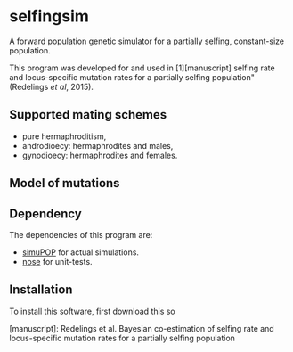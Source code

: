 # selfingsim

A forward population genetic simulator for a partially selfing, constant-size
population.

This program was developed for and used in [1][manuscript]
selfing rate and locus-specific mutation rates for a partially selfing population"
(Redelings *et al*, 2015).

## Supported mating schemes
- pure hermaphroditism,
- androdioecy: hermaphrodites and males,
- gynodioecy: hermaphrodites and females.

## Model of mutations


## Dependency

The dependencies of this program are:
- [simuPOP](http://simupop.sourceforge.net) for actual simulations.
- [nose](https://github.com/nose-devs/nose) for unit-tests.

## Installation

To install this software, first download this so

[manuscript]: Redelings et al. Bayesian co-estimation of selfing rate and locus-specific mutation rates for a partially selfing population
